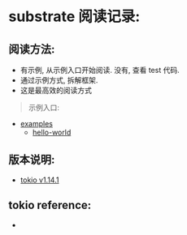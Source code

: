 # substrate 阅读记录:

## 阅读方法:

- 有示例, 从示例入口开始阅读. 没有, 查看 test 代码.
- 通过示例方式, 拆解框架.
- 这是最高效的阅读方式

> 示例入口:

- [examples](./tokio-1.14.1/examples)
    - [hello-world](./tokio-1.14.1/examples/hello_world.rs)

## 版本说明:

- [tokio v1.14.1](https://github.com/tokio-rs/tokio/releases/tag/tokio-1.14.1)

## tokio reference:

- 